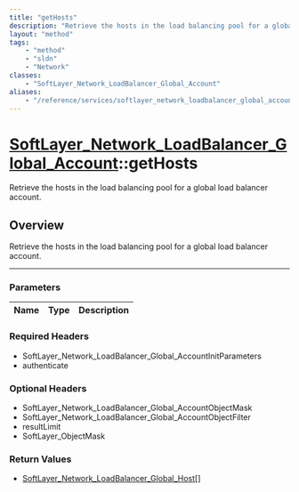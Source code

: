 ```yaml
---
title: "getHosts"
description: "Retrieve the hosts in the load balancing pool for a global load balancer account."
layout: "method"
tags:
    - "method"
    - "sldn"
    - "Network"
classes:
    - "SoftLayer_Network_LoadBalancer_Global_Account"
aliases:
    - "/reference/services/softlayer_network_loadbalancer_global_account/getHosts"
---
```

# [SoftLayer_Network_LoadBalancer_Global_Account](/reference/services/SoftLayer_Network_LoadBalancer_Global_Account)::getHosts


Retrieve the hosts in the load balancing pool for a global load balancer account.


## Overview 
Retrieve the hosts in the load balancing pool for a global load balancer account.

-----

### Parameters 
|Name | Type | Description |
| --- | --- | --- |


### Required Headers
* SoftLayer_Network_LoadBalancer_Global_AccountInitParameters
* authenticate


### Optional Headers
* SoftLayer_Network_LoadBalancer_Global_AccountObjectMask
* SoftLayer_Network_LoadBalancer_Global_AccountObjectFilter
* resultLimit
* SoftLayer_ObjectMask

### Return Values
* <a href='/reference/datatypes/SoftLayer_Network_LoadBalancer_Global_Host'>SoftLayer_Network_LoadBalancer_Global_Host[] </a>




